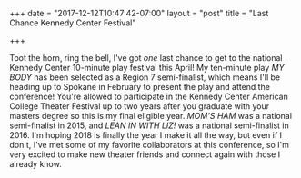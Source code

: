 +++
date = "2017-12-12T10:47:42-07:00"
layout = "post"
title = "Last Chance Kennedy Center Festival"

+++

Toot the horn, ring the bell, I've got *one* last chance to get to the national Kennedy Center 10-minute play festival this April! My ten-minute play *MY BODY* has been selected as a Region 7 semi-finalist, which means I'll be heading up to Spokane in February to present the play and attend the conference! You're allowed to participate in the Kennedy Center American College Theater Festival up to two years after you graduate with your masters degree so this is my final eligible year. *MOM'S HAM* was a national semi-finalist in 2015, and *LEAN IN WITH LIZ!* was a national semi-finalist in 2016. I'm hoping 2018 is finally the year I make it all the way, but even if I don't, I've met some of my favorite collaborators at this conference, so I'm very excited to make new theater friends and connect again with those I already know. 